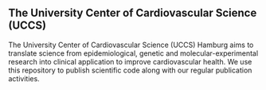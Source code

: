 ## The University Center of Cardiovascular Science (UCCS)
The University Center of Cardiovascular Science (UCCS) Hamburg aims to translate science from epidemiological, genetic and molecular-experimental research into clinical application to improve cardiovascular health.
We use this repository to publish scientific code along with our regular publication activities.
